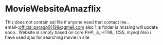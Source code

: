 # MovieWebsiteAmazflix
This does not contain sql file if anyone need that contact me..
email-:official.paragp91199@gmail.com
also 1 js folder is missing
will update soon..
Website is simply based on core PHP, js, HTML, CSS, mysql
Also i have used ajax for searching movie in site
